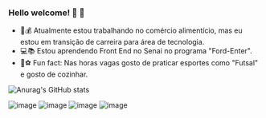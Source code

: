 ### Hello welcome! :clap: :leaves:


- 🔭:moneybag: Atualmente estou trabalhando no comércio alimentício, mas eu estou em transição de carreira para área de tecnologia. 
- :computer::books: Estou aprendendo Front End no Senai no programa "Ford-Enter".
- :doughnut:⚽ Fun fact: Nas horas vagas gosto de praticar esportes como "Futsal" e gosto de cozinhar.


![Anurag's GitHub stats](https://github-readme-stats.vercel.app/api?username=IzabellaSantos93&theme=graywhite)

![image](https://github.com/IzabellaSantos93/IzabellaSantos93/assets/141982188/08c5a166-b2ad-421a-a2fb-652a7655a33b) ![image](https://github.com/IzabellaSantos93/IzabellaSantos93/assets/141982188/a389efcc-6c1c-403d-bc8f-13fdc15e85ef) ![image](https://github.com/IzabellaSantos93/IzabellaSantos93/assets/141982188/d32e6d0c-d601-4c71-92ca-e69d8ce5b4c6) ![image](https://github.com/IzabellaSantos93/IzabellaSantos93/assets/141982188/e2b60aea-8f01-44ad-b823-0e28ebbc6e8e)

